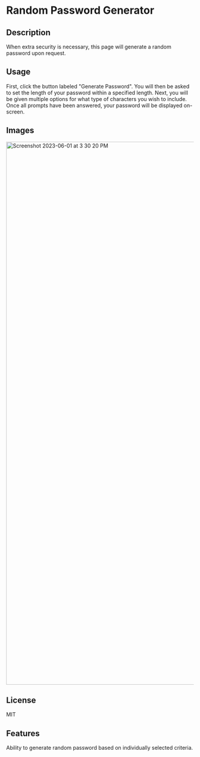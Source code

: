 # Random Password Generator

## Description

When extra security is necessary, this page will generate a random password upon request.

## Usage

First, click the button labeled "Generate Password". You will then be asked to set the length of your password within a specified length. Next, you will be given multiple options for what type of characters you wish to include. Once all prompts have been answered, your password will be displayed on-screen.

## Images

<img width="1454" alt="Screenshot 2023-06-01 at 3 30 20 PM" src="https://github.com/iggy-ziggy/random-password-generator/assets/128410000/d5b76b5a-8629-4daa-baf6-fa2ff4248f19">


## License

MIT

## Features

Ability to generate random password based on individually selected criteria.